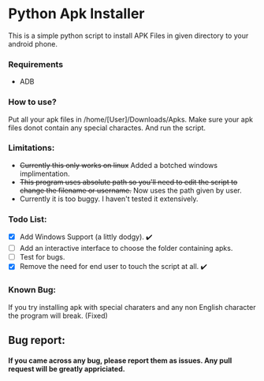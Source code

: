 # Python Apk Installer
This is a simple python script to install APK Files in given directory to your android phone.
### Requirements
* ADB

### How to use?
Put all your apk files in /home/[User]/Downloads/Apks. Make sure your apk files donot contain any special charactes. And run the script.

### Limitations:
* ~~Currently this only works on linux~~ Added a botched windows implimentation.
* ~~This program uses absolute path so you'll need to edit the script to change the filename or username.~~ Now uses the path given by user.
* Currently it is too buggy. I haven't tested it extensively.
  
### Todo List:
- [X] Add Windows Support (a littly dodgy). :heavy_check_mark:
- [ ] Add an interactive interface to choose the folder containing apks.
- [ ] Test for bugs.
- [X] Remove the need for end user to touch the script at all. :heavy_check_mark:

### Known Bug:
If you try installing apk with special charaters and any non English character the program will break. (Fixed)

## Bug report:
 #### If you came across any bug, please report them as issues. Any pull request will be greatly appriciated.
